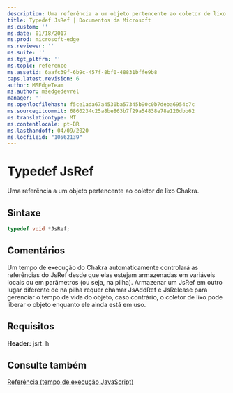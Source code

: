 ```yaml
---
description: Uma referência a um objeto pertencente ao coletor de lixo Chakra.
title: Typedef JsRef | Documentos da Microsoft
ms.custom: ''
ms.date: 01/18/2017
ms.prod: microsoft-edge
ms.reviewer: ''
ms.suite: ''
ms.tgt_pltfrm: ''
ms.topic: reference
ms.assetid: 6aafc39f-6b9c-457f-8bf0-48831bffe9b8
caps.latest.revision: 6
author: MSEdgeTeam
ms.author: msedgedevrel
manager: ''
ms.openlocfilehash: f5ce1ada67a4530ba57345b90c0b7deba6954c7c
ms.sourcegitcommit: 6860234c25a8be863b7f29a54838e78e120dbb62
ms.translationtype: MT
ms.contentlocale: pt-BR
ms.lasthandoff: 04/09/2020
ms.locfileid: "10562139"
---
```

# Typedef JsRef
Uma referência a um objeto pertencente ao coletor de lixo Chakra.  
  
## Sintaxe  
  
```cpp  
typedef void *JsRef;  
```  
  
## Comentários  
 Um tempo de execução do Chakra automaticamente controlará as referências do JsRef desde que elas estejam armazenadas em variáveis locais ou em parâmetros (ou seja, na pilha). Armazenar um JsRef em outro lugar diferente de na pilha requer chamar JsAddRef e JsRelease para gerenciar o tempo de vida do objeto, caso contrário, o coletor de lixo pode liberar o objeto enquanto ele ainda está em uso.  
  
## Requisitos  
 **Header:** jsrt. h  
  
## Consulte também  
 [Referência (tempo de execução JavaScript)](../chakra-hosting/reference-javascript-runtime.md)